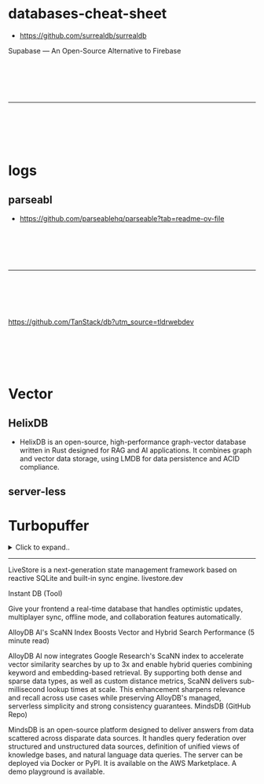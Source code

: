 # databases-cheat-sheet


- https://github.com/surrealdb/surrealdb


 Supabase — An Open-Source Alternative to Firebase


<br><br>
<br><br>

---

<br><br>
<br><br>


# logs

## parseabl
- https://github.com/parseablehq/parseable?tab=readme-ov-file









<br><br>
<br><br>

---

<br><br>
<br><br>

https://github.com/TanStack/db?utm_source=tldrwebdev


<br><br>
<br><br>


# Vector

## HelixDB 
- HelixDB is an open-source, high-performance graph-vector database written in Rust designed for RAG and AI applications. It combines graph and vector data storage, using LMDB for data persistence and ACID compliance. 







## server-less


# Turbopuffer

<details><summary>Click to expand..</summary>

**Ja**, das ist eine **Vector Database** – aber nicht irgendeine. **Turbopuffer** (grandioser Name übrigens) ist ein **serverloses Vektor- und Volltext-Suchsystem**, das:

### 🔍 **Was macht Turbopuffer konkret?**

Es kombiniert:

* **Vektorbasierte Suche** (für Embeddings, also semantische Suche z. B. bei LLMs),
* **Full-text Search** (klassische Schlagwortsuche),
* und speichert das Ganze **direkt auf Object Storage** wie **Amazon S3** – also **ohne klassische Datenbankserver**.

### 🚀 Architektur (vereinfacht):

```
Client ➜ API ➜ In-Memory SSD Cache ➜ Object Storage (S3)
```

Klingt nach: „Keep hot stuff fast, keep big stuff cheap.“

---

### 💸 **Was ist besonders daran?**

| Feature             | Turbopuffer                       |
| ------------------- | --------------------------------- |
| ✅ Serverless        | Kein Cluster, keine Maschinen     |
| ✅ Cheap AF          | S3-Level Kosten (z. B. \$0.33/GB) |
| ✅ High-Scale        | 150 Mrd. Dokumente, 6K+ QPS       |
| ✅ Hybrid-Search     | Vector + Full-Text                |
| ✅ Fast cold start   | Millisekunden-Range               |
| ✅ SSD Caching       | Für warme Daten                   |
| ✅ Embedding support | GPT/OpenAI kompatibel             |
| ✅ Fully managed     | Plug & Query                      |

---

### ⚙️ Typische Anwendung:

**Beispiel:** Du hast 1 Million Produktbeschreibungen und willst semantisch suchen („Zeig mir Produkte wie das hier…“) — aber *billig* und *schnell*. Turbopuffer erlaubt dir:

* `insert(vector, metadata)`
* `search("ähnlich zu diesem Vektor", topK=10)`
* `filter(price > 10 && category == 'Tools')`

---

### 📊 Performance (laut ihrer Benchmarks):

* **p50 (warm):** 16 ms
* **p99 (warm):** 33 ms
* **p99 (cold):** \~677 ms (immer noch okay für S3)

---

### 🤯 TL;DR:

**Turbopuffer** ist:

* eine **moderne, serverlose Vektor+FTS-Datenbank**
* **optimiert für Preis, Skalierung und Einfachheit**
* **besonders geeignet für LLM/RAG-Anwendungen**
* und versucht, **Weaviate**, **Pinecone**, **Qdrant** & Co den Rang abzulaufen — **für 10x weniger Geld**.

Wäre wie wenn Pinecone und Typesense zusammen ein Kind mit AWS S3 zeugen. 👶📦

Willst du ein Projekt drauf aufsetzen?

</details>
















---------------


 LiveStore is a next-generation state management framework based on reactive SQLite and built-in sync engine.
livestore.dev 







 Instant DB (Tool)

Give your frontend a real-time database that handles optimistic updates, multiplayer sync, offline mode, and collaboration features automatically. 




AlloyDB AI's ScaNN Index Boosts Vector and Hybrid Search Performance (5 minute read)

AlloyDB AI now integrates Google Research's ScaNN index to accelerate vector similarity searches by up to 3x and enable hybrid queries combining keyword and embedding-based retrieval. By supporting both dense and sparse data types, as well as custom distance metrics, ScaNN delivers sub-millisecond lookup times at scale. This enhancement sharpens relevance and recall across use cases while preserving AlloyDB's managed, serverless simplicity and strong consistency guarantees.
MindsDB (GitHub Repo)

MindsDB is an open-source platform designed to deliver answers from data scattered across disparate data sources. It handles query federation over structured and unstructured data sources, definition of unified views of knowledge bases, and natural language data queries. The server can be deployed via Docker or PyPI. It is available on the AWS Marketplace. A demo playground is available. 
